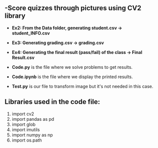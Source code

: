 ## -Score quizzes through pictures using CV2 library

* **Ex2: From the Data folder, generating student.csv         -> student_INFO.csv**

* **Ex3: Generating grading.csv                               -> grading.csv**

* **Ex4: Generating the final result (pass/fail) of the class -> Final Result.csv**

* **Code.py** is the file where we solve problems to get results.

* **Code.ipynb** is the file where we display the printed results.

* **Test.py** is our file to transform image but it's not needed in this case.

## **Libraries used in the code file:**

1. import cv2
2. import pandas as pd 
3. import glob
4. import imutils
5. import numpy as np
6. import os.path

